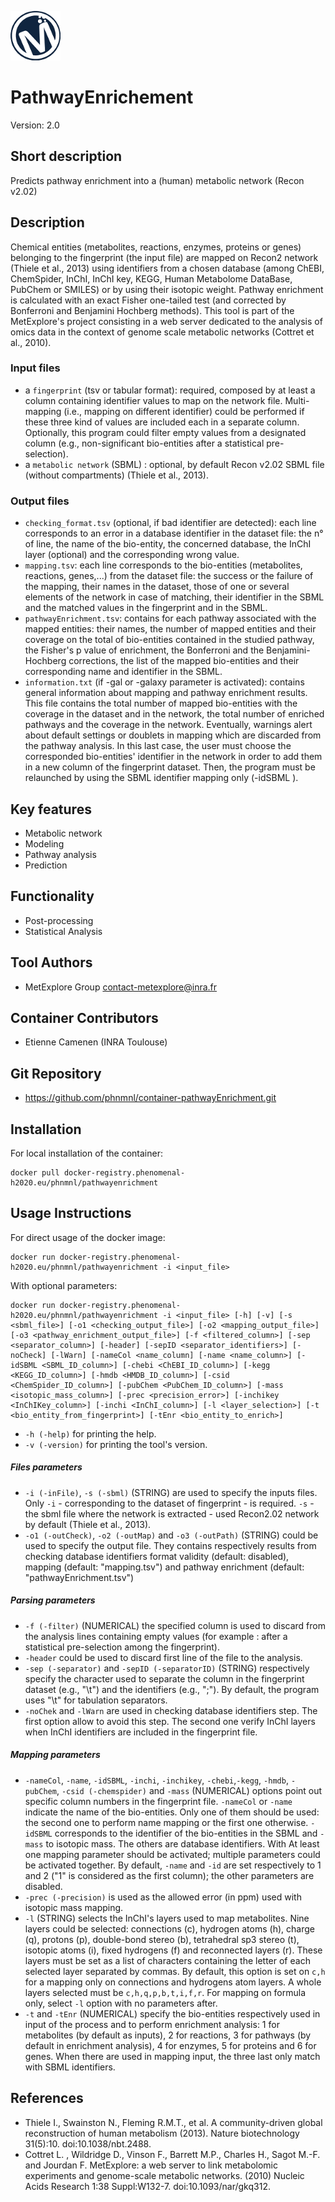 ![LOGO](Logo_Metexplore.png)
# PathwayEnrichement

Version: 2.0

## Short description
Predicts pathway enrichment into a (human) metabolic network (Recon v2.02)

## Description
Chemical entities (metabolites, reactions, enzymes, proteins or genes) belonging to the fingerprint (the input file) are mapped on Recon2 network (Thiele et al., 2013) using identifiers from a chosen database (among ChEBI, ChemSpider, InChI, InChI key, KEGG, Human Metabolome DataBase, PubChem or SMILES) or by using their isotopic weight. Pathway enrichment is calculated with an exact Fisher one-tailed test (and corrected by Bonferroni and Benjamini Hochberg methods). This tool is part of the MetExplore's project consisting in a web server dedicated to the analysis of omics data in the context of genome scale metabolic networks (Cottret et al., 2010).

### Input files
- a ```fingerprint``` (tsv or tabular format): required, composed by at least a column containing identifier values to map on the network file. Multi-mapping (i.e., mapping on different identifier) could be performed if these three kind of values are included each in a separate column. Optionally, this program could filter empty values from a designated column (e.g., non-significant bio-entities after a statistical pre-selection).
- a ```metabolic network``` (SBML) : optional, by default Recon v2.02 SBML file (without compartments) (Thiele et al., 2013).

### Output files
- ```checking_format.tsv``` (optional, if bad identifier are detected): each line corresponds to an error in a database identifier in the dataset file: the n° of line, the name of the bio-entity, the concerned database, the InChI layer (optional) and the corresponding wrong value.
- ```mapping.tsv```: each line corresponds to the bio-entities (metabolites, reactions, genes,...) from the dataset file: the success or the failure of the mapping, their names in the dataset, those of one or several elements of the network in case of matching, their identifier in the SBML and the matched values in the fingerprint and in the SBML.
- ```pathwayEnrichment.tsv```: contains for each pathway associated with the mapped entities: their names, the number of mapped entities and their coverage on the total of bio-entities contained in the studied pathway, the Fisher's p value of enrichment, the Bonferroni and the Benjamini-Hochberg corrections, the list of the mapped bio-entities and their corresponding name and identifier in the SBML.
- ```information.txt``` (if -gal or -galaxy parameter is activated): contains general information about mapping and pathway enrichment results. This file contains the total number of mapped bio-entities with the coverage in the dataset and in the network, the total number of enriched pathways and the coverage in the network. Eventually, warnings alert about default settings or doublets in mapping which are discarded from the pathway analysis. In this last case, the user must choose the corresponded bio-entities' identifier in the network in order to add them in a new column of the fingerprint dataset. Then, the program must be relaunched by using the SBML identifier mapping only (-idSBML <columnNumber>).

## Key features
- Metabolic network
- Modeling
- Pathway analysis
- Prediction

## Functionality
- Post-processing
- Statistical Analysis

## Tool Authors
- MetExplore Group contact-metexplore@inra.fr

## Container Contributors
- Etienne Camenen (INRA Toulouse)

## Git Repository
- https://github.com/phnmnl/container-pathwayEnrichment.git

## Installation
For local installation of the container:
```
docker pull docker-registry.phenomenal-h2020.eu/phnmnl/pathwayenrichment
```

## Usage Instructions
For direct usage of the docker image:

```
docker run docker-registry.phenomenal-h2020.eu/phnmnl/pathwayenrichment -i <input_file>
```

With optional parameters:

```
docker run docker-registry.phenomenal-h2020.eu/phnmnl/pathwayenrichment -i <input_file> [-h] [-v] [-s <sbml_file>] [-o1 <checking_output_file>] [-o2 <mapping_output_file>] [-o3 <pathway_enrichment_output_file>] [-f <filtered_column>] [-sep <separator_column>] [-header] [-sepID <separator_identifiers>] [-noCheck] [-lWarn] [-nameCol <name_column] [-name <name_column>] [-idSBML <SBML_ID_column>] [-chebi <ChEBI_ID_column>] [-kegg <KEGG_ID_column>] [-hmdb <HMDB_ID_column>] [-csid <ChemSpider_ID_column>] [-pubChem <PubChem_ID_column>] [-mass <isotopic_mass_column>] [-prec <precision_error>] [-inchikey <InChIKey_column>] [-inchi <InChI_column>] [-l <layer_selection>] [-t <bio_entity_from_fingerprint>] [-tEnr <bio_entity_to_enrich>]
```

- ```-h (-help)``` for printing the help.
- ```-v (-version)``` for printing the tool's version.

##### Files parameters
- ```-i (-inFile)```, ```-s (-sbml)``` (STRING) are used to specify the inputs files. Only ```-i``` - corresponding to the dataset of fingerprint - is required. ```-s``` - the sbml file where the network is extracted - used Recon2.02 network by default (Thiele et al., 2013).
- ```-o1 (-outCheck)```, ```-o2 (-outMap)``` and ```-o3 (-outPath)``` (STRING) could be used to specify the output file. They contains respectively results from checking database identifiers format validity (default: disabled), mapping (default: "mapping.tsv") and pathway enrichment (default: "pathwayEnrichment.tsv") 

##### Parsing parameters
- ```-f (-filter)``` (NUMERICAL) the specified column is used to discard from the analysis lines containing empty values (for example : after a statistical pre-selection among the fingerprint). 
- ```-header``` could be used to discard first line of the file to the analysis.
- ```-sep (-separator)``` and ```-sepID (-separatorID)``` (STRING) respectively specify the character used to separate the column in the fingerprint dataset (e.g., "\t") and the identifiers (e.g., ";"). By default, the program uses "\\t" for tabulation separators.
- ```-noChek``` and ```-lWarn``` are used in checking database identifiers step. The first option allow to avoid this step. The second one verify InChI layers when InChI identifiers are included in the fingerprint file.


##### Mapping parameters
- ```-nameCol```, ```-name```, ```-idSBML```, ```-inchi```, ```-inchikey```, ```-chebi```,```-kegg```, ```-hmdb```, ```-pubChem```, ```-csid (-chemspider)``` and ```-mass``` (NUMERICAL) options point out specific column numbers in the fingerprint file. ```-nameCol``` or ```-name``` indicate the name of the bio-entities. Only one of them should be used: the second one to perform name mapping or the first one otherwise. ```-idSBML``` corresponds to the identifier of the bio-entities in the SBML and ```-mass``` to isotopic mass. The others are database identifiers. With At least one mapping parameter should be activated; multiple parameters could be activated together. By default, ```-name``` and ```-id``` are set respectively to 1 and 2 ("1" is considered as the first column); the other parameters are disabled.
- ```-prec (-precision)``` is used as the allowed error (in ppm) used with isotopic mass mapping. 
- ```-l``` (STRING) selects the InChI's layers used to map metabolites. Nine layers could be selected: connections (c), hydrogen atoms (h), charge (q), protons (p), double-bond stereo (b), tetrahedral sp3 stereo (t), isotopic atoms (i), fixed hydrogens (f) and reconnected layers (r). These layers must be set as a list of characters containing the letter of each selected layer separated by commas. By default, this option is set on ```c,h``` for a mapping only on connections and hydrogens atom layers. A whole layers selected must be ```c,h,q,p,b,t,i,f,r```. For mapping on formula only, select ```-l``` option with no parameters after.
- ```-t``` and ```-tEnr``` (NUMERICAL) specify the bio-entities respectively used in input of the process and to perform enrichment analysis: 1 for metabolites (by default as inputs), 2 for reactions, 3 for pathways (by default in enrichment analysis), 4 for enzymes, 5 for proteins and 6 for genes. When there are used in mapping input, the three last only match with SBML identifiers.


## References
- Thiele I., Swainston N., Fleming R.M.T., et al. A community-driven global reconstruction of human metabolism (2013). Nature biotechnology 31(5):10. doi:10.1038/nbt.2488.
- Cottret L. , Wildridge D., Vinson F., Barrett M.P., Charles H., Sagot M.-F. and Jourdan F. MetExplore: a web server to link metabolomic experiments and genome-scale metabolic networks. (2010) Nucleic Acids Research 1:38 Suppl:W132-7. doi:10.1093/nar/gkq312.
